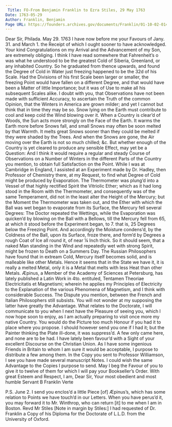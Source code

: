 ```yaml
---
 Title: FO-From Benjamin Franklin to Ezra Stiles, 29 May 1763
Date: 1763-05-29
Author: Franklin, Benjamin
Page URL: https://founders.archives.gov/documents/Franklin/01-10-02-0140
---
```



Dear Sir,
Philada. May 29. 1763
I have now before me your Favours of Jany. 31. and March 1. the Receipt of which I ought sooner to have acknowledged. Your kind Congratulations on my Arrival and the Advancement of my Son, are extremely obliging.
I think I have read somewhere that Fahrenheit’s o was what he understood to be the greatest Cold of Siberia, Greenland, or any inhabited Country. So he graduated from thence upwards, and found the Degree of Cold in Water just freezing happened to be the 32d of his Scale. Had the Divisions of his first Scale been larger or smaller, the freezing Point would have fallen on a different Degree, and that would have been a Matter of little Importance; but it was of Use to make all his subsequent Scales alike.
I doubt with you, that Observations have not been made with sufficient Accuracy, to ascertain the Truth of the common Opinion, that the Winters in America are grown milder; and yet I cannot but think that in time they may be so. Snow lying on the Earth must contribute to cool and keep cold the Wind blowing over it. When a Country is clear’d of Woods, the Sun acts more strongly on the Face of the Earth. It warms the Earth more before Snows fall, and small Snows may often be soon melted by that Warmth. It melts great Snows sooner than they could be melted if they were shaded by the Trees. And when the Snows are gone, the Air moving over the Earth is not so much chilled; &c. But whether enough of the Country is yet cleared to produce any sensible Effect, may yet be a Question: And I think it would require a regular and steady Course of Observations on a Number of Winters in the different Parts of the Country you mention, to obtain full Satisfaction on the Point.
While I was at Cambridge in England, I assisted at an Experiment made by Dr. Hadley, then Professor of Chemistry there, at my Request, to find what Degree of Cold might be produced by Evaporation. The Thermometer was plung’d into a Vessel of that highly rectified Spirit the Vitriolic Ether; which as it had long stood in the Room with the Thermometer, and consequently was of the same Temperament, did not in the least alter the Height of the Mercury; but the Moment the Thermometer was taken out, and the Ether with which the Ball was wet began to evaporate from its Surface, the Mercury fell several Degrees: The Doctor repeated the Wettings, while the Evaporation was quicken’d by blowing on the Ball with a Bellows, till the Mercury fell from 65, at which it stood before the Experiment began, to 7. that is, 25 Degrees below the Freezing Point. And accordingly the Moisture condens’d, by the Coldness of the Ball, upon its Surface, froze there, and form’d by Degrees a rough Coat of Ice all round it, of near ¼ Inch thick. So it should seem, that a naked Man standing in the Wind and repeatedly wet with strong Spirit, might be frozen to Death on a Summers Day.
The Russian Philosophers have found that in extream Cold, Mercury itself becomes solid, and is malleable like other Metals. Hence it seems that in the State we have it, it is really a melted Metal, only it is a Metal that melts with less Heat than other Metals. Æpinus, a Member of the Academy of Sciences at Petersburg, has lately published a Latin Work in 4to. entituled, Tentamen Theoriae Electricitatis et Magnetismi; wherein he applies my Principles of Electricity to the Explanation of the various Phenomena of Magnetism, and I think with considerable Success.
The Dispute you mention, between the French and Italian Philosophers still subsists. You will not wonder at my supposing the latter have greatly the Advantage.
What relates to the Doctorate, I will communicate to you when I next have the Pleasure of seeing you, which I now hope soon to enjoy, as I am actually preparing to visit once more my native Country.
You would do the Picture too much Honour if you had it to place where you propose. I should however send you one if I had it; but the Painter thinking the Plate ill-done, it was suppress’d. A few only came here, and none are to be had.
I have lately been favour’d with a Sight of your excellent Discourse on the Christian Union. As I have some ingenious Friends in Britain to whom I am sure it would be acceptable, I purpose to distribute a few among them. In the Copy you sent to Professor Williamson, I see you have made several manuscript Notes. I could wish the same Advantage to the Copies I purpose to send. May I beg the Favour of you to give it to twelve of them for which I will pay your Bookseller’s Order. With great Esteem and Respect, I am, Dear Sir, Your most obedient and most humble Servant
B Franklin
Verte


P.S. June 2. I send you enclos’d a little Piece [of] Æpinus’s, which has some relation to Points we have touch’d in our Letters. When you have perus’d it, you may forward it to Mr. Winthrop, who can return [it] to me when I am in Boston.
Revd Mr Stiles
[Note in margin by Stiles:] I had requested of Dr. Franklin a Copy of his Diploma for the Doctorate of L.L.D. from the University of Oxford.


